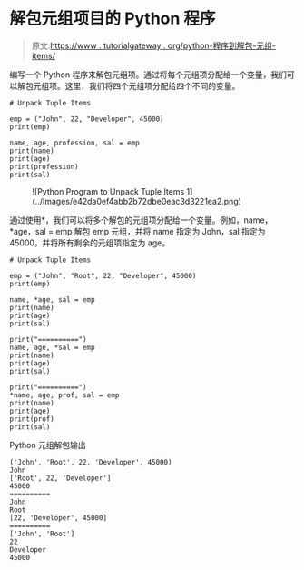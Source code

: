 # 解包元组项目的 Python 程序

> 原文:[https://www . tutorialgateway . org/python-程序到解包-元组-items/](https://www.tutorialgateway.org/python-program-to-unpack-tuple-items/)

编写一个 Python 程序来解包元组项。通过将每个元组项分配给一个变量，我们可以解包元组项。这里，我们将四个元组项分配给四个不同的变量。

```
# Unpack Tuple Items

emp = ("John", 22, "Developer", 45000)
print(emp)

name, age, profession, sal = emp
print(name)
print(age)
print(profession)
print(sal)
```

<figure class="wp-block-image size-large">![Python Program to Unpack Tuple Items 1](../Images/e42da0ef4abb2b72dbe0eac3d3221ea2.png)</figure>

通过使用*，我们可以将多个解包的元组项分配给一个变量。例如，name，*age，sal = emp 解包 emp 元组，并将 name 指定为 John，sal 指定为 45000，并将所有剩余的元组项指定为 age。

```
# Unpack Tuple Items

emp = ("John", "Root", 22, "Developer", 45000)
print(emp)

name, *age, sal = emp
print(name)
print(age)
print(sal)

print("==========")
name, age, *sal = emp
print(name)
print(age)
print(sal)

print("==========")
*name, age, prof, sal = emp
print(name)
print(age)
print(prof)
print(sal)
```

Python 元组解包输出

```
('John', 'Root', 22, 'Developer', 45000)
John
['Root', 22, 'Developer']
45000
==========
John
Root
[22, 'Developer', 45000]
==========
['John', 'Root']
22
Developer
45000
```